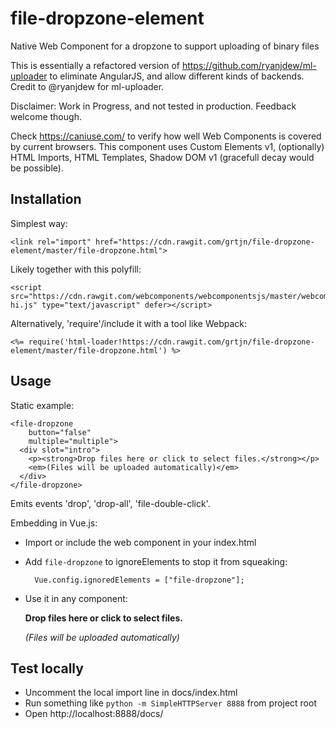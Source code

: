 # file-dropzone-element
Native Web Component for a dropzone to support uploading of binary files

This is essentially a refactored version of https://github.com/ryanjdew/ml-uploader to eliminate AngularJS, and allow different kinds of backends. Credit to @ryanjdew for ml-uploader.

Disclaimer: Work in Progress, and not tested in production. Feedback welcome though.

Check https://caniuse.com/ to verify how well Web Components is covered by current browsers. This component uses Custom Elements v1, (optionally) HTML Imports, HTML Templates, Shadow DOM v1 (gracefull decay would be possible).

## Installation

Simplest way:

    <link rel="import" href="https://cdn.rawgit.com/grtjn/file-dropzone-element/master/file-dropzone.html">

Likely together with this polyfill:

    <script src="https://cdn.rawgit.com/webcomponents/webcomponentsjs/master/webcomponents-hi.js" type="text/javascript" defer></script>

Alternatively, 'require'/include it with a tool like Webpack:

    <%= require('html-loader!https://cdn.rawgit.com/grtjn/file-dropzone-element/master/file-dropzone.html') %>

## Usage

Static example:

    <file-dropzone
        button="false"
        multiple="multiple">
      <div slot="intro">
        <p><strong>Drop files here or click to select files.</strong></p>
        <em>(Files will be uploaded automatically)</em>
      </div>
    </file-dropzone>

Emits events 'drop', 'drop-all', 'file-double-click'.

Embedding in Vue.js:

- Import or include the web component in your index.html
- Add `file-dropzone` to ignoreElements to stop it from squeaking:

        Vue.config.ignoredElements = ["file-dropzone"];

- Use it in any component:

    <file-dropzone
        button="false"
        multiple="multiple"
        v-on:drop="sendFile"
        v-on:drop-all="sendAllFiles"
        v-on:file-double-click="openFile">
      <div slot="intro">
        <p><strong>Drop files here or click to select files.</strong></p>
        <em>(Files will be uploaded automatically)</em>
      </div>
    </file-dropzone>

## Test locally

- Uncomment the local import line in docs/index.html
- Run something like `python -m SimpleHTTPServer 8888` from project root
- Open http://localhost:8888/docs/

